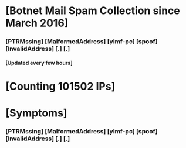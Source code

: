 # [Botnet Mail Spam Collection since March 2016]
### [PTRMssing] [MalformedAddress] [ylmf-pc] [spoof] [InvalidAddress] [.] [.]
#### [Updated every few hours]

# [Counting 101502 IPs]

# [Symptoms] 
###   [PTRMssing] [MalformedAddress] [ylmf-pc] [spoof] [InvalidAddress] [.] [.]
